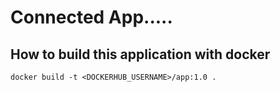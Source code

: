 # Connected App.....

## How to build this application with docker
```
docker build -t <DOCKERHUB_USERNAME>/app:1.0 .
```

